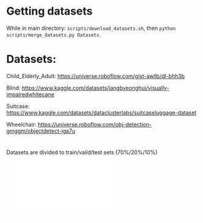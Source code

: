 # Getting datasets
While in main directory: `scripts/download_datasets.sh`,
then `python scripts/merge_datasets.py Datasets`.

# Datasets: 
Child_Elderly_Adult: 
https://universe.roboflow.com/gist-awllb/dl-bhh3b

Blind:
https://www.kaggle.com/datasets/jangbyeonghui/visually-impairedwhitecane

Suitcase:
https://www.kaggle.com/datasets/dataclusterlabs/suitcaseluggage-dataset

Wheelchair:
https://universe.roboflow.com/obj-detection-gmggm/objectdetect-iga7u

#

Datasets are divided to train/vaild/test sets (70%/20%/10%)

![Test script](../scripts/test_import_datasets.py)
